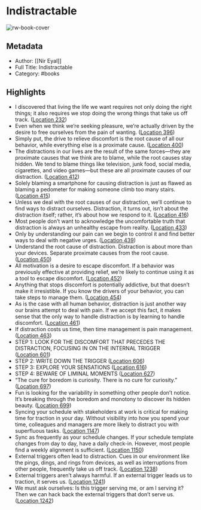 # Indistractable

![rw-book-cover](https://images-na.ssl-images-amazon.com/images/I/41SKW5hznWL._SL200_.jpg)

## Metadata
- Author: [[Nir Eyal]]
- Full Title: Indistractable
- Category: #books

## Highlights
- I discovered that living the life we want requires not only doing the right things; it also requires we stop doing the wrong things that take us off track. ([Location 232](https://readwise.io/to_kindle?action=open&asin=B07PG2W6DC&location=232))
- Even when we think we’re seeking pleasure, we’re actually driven by the desire to free ourselves from the pain of wanting. ([Location 396](https://readwise.io/to_kindle?action=open&asin=B07PG2W6DC&location=396))
- Simply put, the drive to relieve discomfort is the root cause of all our behavior, while everything else is a proximate cause. ([Location 400](https://readwise.io/to_kindle?action=open&asin=B07PG2W6DC&location=400))
- The distractions in our lives are the result of the same forces—they are proximate causes that we think are to blame, while the root causes stay hidden. We tend to blame things like television, junk food, social media, cigarettes, and video games—but these are all proximate causes of our distraction. ([Location 412](https://readwise.io/to_kindle?action=open&asin=B07PG2W6DC&location=412))
- Solely blaming a smartphone for causing distraction is just as flawed as blaming a pedometer for making someone climb too many stairs. ([Location 415](https://readwise.io/to_kindle?action=open&asin=B07PG2W6DC&location=415))
- Unless we deal with the root causes of our distraction, we’ll continue to find ways to distract ourselves. Distraction, it turns out, isn’t about the distraction itself; rather, it’s about how we respond to it. ([Location 416](https://readwise.io/to_kindle?action=open&asin=B07PG2W6DC&location=416))
- Most people don’t want to acknowledge the uncomfortable truth that distraction is always an unhealthy escape from reality. ([Location 433](https://readwise.io/to_kindle?action=open&asin=B07PG2W6DC&location=433))
- Only by understanding our pain can we begin to control it and find better ways to deal with negative urges. ([Location 439](https://readwise.io/to_kindle?action=open&asin=B07PG2W6DC&location=439))
- Understand the root cause of distraction. Distraction is about more than your devices. Separate proximate causes from the root cause. ([Location 450](https://readwise.io/to_kindle?action=open&asin=B07PG2W6DC&location=450))
- All motivation is a desire to escape discomfort. If a behavior was previously effective at providing relief, we’re likely to continue using it as a tool to escape discomfort. ([Location 452](https://readwise.io/to_kindle?action=open&asin=B07PG2W6DC&location=452))
- Anything that stops discomfort is potentially addictive, but that doesn’t make it irresistible. If you know the drivers of your behavior, you can take steps to manage them. ([Location 454](https://readwise.io/to_kindle?action=open&asin=B07PG2W6DC&location=454))
- As is the case with all human behavior, distraction is just another way our brains attempt to deal with pain. If we accept this fact, it makes sense that the only way to handle distraction is by learning to handle discomfort. ([Location 461](https://readwise.io/to_kindle?action=open&asin=B07PG2W6DC&location=461))
- If distraction costs us time, then time management is pain management. ([Location 463](https://readwise.io/to_kindle?action=open&asin=B07PG2W6DC&location=463))
- STEP 1: LOOK FOR THE DISCOMFORT THAT PRECEDES THE DISTRACTION, FOCUSING IN ON THE INTERNAL TRIGGER ([Location 601](https://readwise.io/to_kindle?action=open&asin=B07PG2W6DC&location=601))
- STEP 2: WRITE DOWN THE TRIGGER ([Location 606](https://readwise.io/to_kindle?action=open&asin=B07PG2W6DC&location=606))
- STEP 3: EXPLORE YOUR SENSATIONS ([Location 616](https://readwise.io/to_kindle?action=open&asin=B07PG2W6DC&location=616))
- STEP 4: BEWARE OF LIMINAL MOMENTS ([Location 627](https://readwise.io/to_kindle?action=open&asin=B07PG2W6DC&location=627))
- “The cure for boredom is curiosity. There is no cure for curiosity.” ([Location 697](https://readwise.io/to_kindle?action=open&asin=B07PG2W6DC&location=697))
- Fun is looking for the variability in something other people don’t notice. It’s breaking through the boredom and monotony to discover its hidden beauty. ([Location 699](https://readwise.io/to_kindle?action=open&asin=B07PG2W6DC&location=699))
- Syncing your schedule with stakeholders at work is critical for making time for traction in your day. Without visibility into how you spend your time, colleagues and managers are more likely to distract you with superfluous tasks. ([Location 1147](https://readwise.io/to_kindle?action=open&asin=B07PG2W6DC&location=1147))
- Sync as frequently as your schedule changes. If your schedule template changes from day to day, have a daily check-in. However, most people find a weekly alignment is sufficient. ([Location 1150](https://readwise.io/to_kindle?action=open&asin=B07PG2W6DC&location=1150))
- External triggers often lead to distraction. Cues in our environment like the pings, dings, and rings from devices, as well as interruptions from other people, frequently take us off track. ([Location 1238](https://readwise.io/to_kindle?action=open&asin=B07PG2W6DC&location=1238))
- External triggers aren’t always harmful. If an external trigger leads us to traction, it serves us. ([Location 1241](https://readwise.io/to_kindle?action=open&asin=B07PG2W6DC&location=1241))
- We must ask ourselves: Is this trigger serving me, or am I serving it? Then we can hack back the external triggers that don’t serve us. ([Location 1242](https://readwise.io/to_kindle?action=open&asin=B07PG2W6DC&location=1242))
